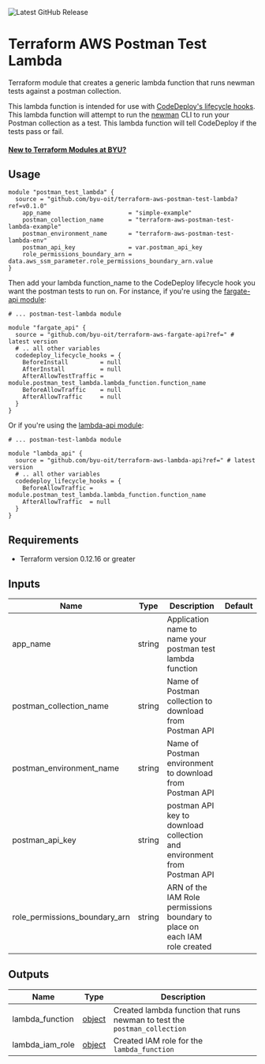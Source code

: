 ![Latest GitHub Release](https://img.shields.io/github/v/release/byu-oit/terraform-aws-postman-test-lambda?sort=semver)

# Terraform AWS Postman Test Lambda
Terraform module that creates a generic lambda function that runs newman tests against a postman collection.

This lambda function is intended for use with [CodeDeploy's lifecycle hooks](https://docs.aws.amazon.com/codedeploy/latest/userguide/reference-appspec-file-structure-hooks.html).
This lambda function will attempt to run the [newman](https://www.npmjs.com/package/newman) CLI to run your Postman collection as a test.
This lambda function will tell CodeDeploy if the tests pass or fail.

#### [New to Terraform Modules at BYU?](https://github.com/byu-oit/terraform-documentation)

## Usage
```hcl
module "postman_test_lambda" {
  source = "github.com/byu-oit/terraform-aws-postman-test-lambda?ref=v0.1.0"
    app_name                      = "simple-example"
    postman_collection_name       = "terraform-aws-postman-test-lambda-example"
    postman_environment_name      = "terraform-aws-postman-test-lambda-env"
    postman_api_key               = var.postman_api_key
    role_permissions_boundary_arn = data.aws_ssm_parameter.role_permissions_boundary_arn.value
}
```

Then add your lambda function_name to the CodeDeploy lifecycle hook you want the postman tests to run on.
For instance, if you're using the [fargate-api module](https://github.com/byu-oit/terraform-aws-fargate-api):
```hcl
# ... postman-test-lambda module

module "fargate_api" {
  source = "github.com/byu-oit/terraform-aws-fargate-api?ref=" # latest version
  # .. all other variables
  codedeploy_lifecycle_hooks = {
    BeforeInstall         = null
    AfterInstall          = null
    AfterAllowTestTraffic = module.postman_test_lambda.lambda_function.function_name
    BeforeAllowTraffic    = null
    AfterAllowTraffic     = null
  }
}
```
Or if you're using the [lambda-api module](https://github.com/byu-oit/terraform-aws-lambda-api):
```hcl
# ... postman-test-lambda module

module "lambda_api" {
  source = "github.com/byu-oit/terraform-aws-lambda-api?ref=" # latest version
  # .. all other variables
  codedeploy_lifecycle_hooks = {
    BeforeAllowTraffic = module.postman_test_lambda.lambda_function.function_name
    AfterAllowTraffic  = null
  }
}
```

## Requirements
* Terraform version 0.12.16 or greater

## Inputs
| Name | Type  | Description | Default |
| --- | --- | --- | --- |
| app_name | string | Application name to name your postman test lambda function | |
| postman_collection_name | string | Name of Postman collection to download from Postman API | | 
| postman_environment_name | string | Name of Postman environment to download from Postman API | |
| postman_api_key | string | postman API key to download collection and environment from Postman API | |
| role_permissions_boundary_arn | string | ARN of the IAM Role permissions boundary to place on each IAM role created | |

## Outputs
| Name | Type | Description |
| ---  | ---  | --- |
| lambda_function | [object](https://www.terraform.io/docs/providers/aws/r/lambda_function.html#attributes-reference) | Created lambda function that runs newman to test the `postman_collection` |
| lambda_iam_role | [object](https://www.terraform.io/docs/providers/aws/r/iam_role.html#attributes-reference) | Created IAM role for the `lambda_function` |
